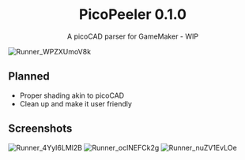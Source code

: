<h1 align="center">PicoPeeler 0.1.0</h1>

<p align="center">A picoCAD parser for GameMaker - WIP</p>

![Runner_WPZXUmoV8k](https://github.com/user-attachments/assets/717bd4ac-4371-422f-8cc1-a4dfe8ed5636)

## Planned
* Proper shading akin to picoCAD
* Clean up and make it user friendly

## Screenshots
![Runner_4YyI6LMl2B](https://github.com/user-attachments/assets/af887810-0c33-4eba-adcd-021d2718a91b)
![Runner_oclNEFCk2g](https://github.com/user-attachments/assets/26a250ed-c500-4f90-badd-2eb12de4b6cf)
![Runner_nuZV1EvLOe](https://github.com/user-attachments/assets/bfe08120-4f1b-42c1-b6fc-090969989d6f)
